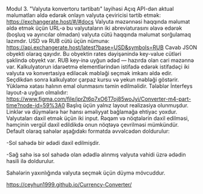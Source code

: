Modul 3. "Valyuta konvertoru tərtibatı" layihəsi
Açıq API-dən aktual məlumatları əldə edərək onlayn valyuta çeviricisi tərtib etmək:
https://exchangerate.host/#/#docs 
Valyuta məzənnəsi haqqında məlumat əldə etmək üçün URL-ə bu valyutaların iki abreviaturasını əlavə edərək (boşluq və ayırıcılar olmadan) valyuta cütü haqqında məlumat sorğulamaq lazımdır. USD və RUB cütü üçün nümunə:
https://api.exchangerate.host/latest?base=USD&symbols=RUB 
Cavab JSON obyekti olaraq qayıdır. Bu obyektin rates dəyişənində key-value cütləri şəklində obyekt var. RUB key-inə uyğun ədəd — hazırda olan cari məzənnə var.
Kalkulyatorun idarəetmə elementlərindən istifadə edərək istifadəçi iki valyuta və konvertasiya ediləcək məbləği seçmək imkanı əldə edir. Seçdikdən sonra kalkulyator çarpaz kursu və yekun məbləği göstərir. 
Yükləmə xətası halının emal olunmasını təmin edilməlidir.
Tələblər
İnterfeys layout-a uyğun olmalıdır:
https://www.figma.com/file/jprZt6p7xO6T7oj85woJyi/Converter-m4-part-time?node-id=59%3A0 
Başlıq üçün yalnız layout realizasiya olunmuşdur. Linklər və düymələrə hər hansı əməliyyat bağlamağa ehtiyac yoxdur.
Valyutaları daxil etmək üçün iki input. Rəqəm və nöqtələrin daxil edilməsi, həmçinin vergül daxil edildikdə onun nöqtəyə çevrilməsi mümkündür. 
Default olaraq sahələr aşağıdakı formatda əvvəlcədən doldurulur:

-Sol sahədə bir ədədi daxil edilmişdir.

-Sağ sahə isə sol sahədə olan ədədlə alınmış valyuta vahidi üzrə ədədin hasili ilə doldurulur.

Sahələrin yaxınlığında valyuta seçmək üçün düymə mövcuddur. 

https://ceyhun1999.github.io/Currency-Converter/
